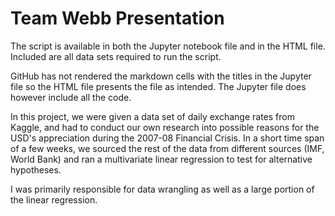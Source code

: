 # Team Webb Presentation

The script is available in both the Jupyter notebook file and in the HTML file. Included are all data sets required to run the script. 

GitHub has not rendered the markdown cells with the titles in the Jupyter file so the HTML file presents the file as intended. The Jupyter file does however include all the code. 

In this project, we were given a data set of daily exchange rates from Kaggle, and had to conduct our own research into possible reasons for the USD's appreciation during the 2007-08 Financial Crisis. In a short time span of a few weeks, we sourced the rest of the data from different sources (IMF, World Bank) and ran a multivariate linear regression to test for alternative hypotheses. 

I was primarily responsible for data wrangling as well as a large portion of the linear regression. 
